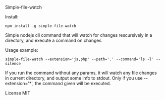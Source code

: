 Simple-file-watch

Install: 

    npm install -g simple-file-watch

Simple nodejs cli command that will watch for changes rescursively in a directory,
and execute a command on changes. 

Usage example: 

    simple-file-watch --extension='js,php' --path='.' --command='ls -l' --silence

If you run the command without any params, it will watch any file changes in 
current directory, and output some info to stdout. Only if you use --extension='*',
the command given will be executed. 

License MIT
